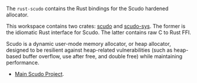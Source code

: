 The `rust-scudo` contains the Rust bindings for the Scudo hardened allocator.

This workspace contains two crates: [scudo](https://crates.io/crates/scudo)
and [scudo-sys](https://crates.io/crates/scudo-sys). The former is the
idiomatic Rust interface for Scudo. The latter contains raw C to Rust FFI.

Scudo is a dynamic user-mode memory allocator, or heap allocator, designed to be
resilient against heap-related vulnerabilities (such as heap-based buffer
overflow, use after free, and double free) while maintaining performance.


- [Main Scudo Project](https://llvm.org/docs/ScudoHardenedAllocator.html).
